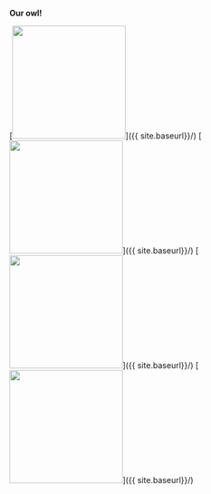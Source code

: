 
**Our owl!**

[<img src="{{ site.baseurl}}/images/mascot.png" alt="" width="200" />]({{ site.baseurl}}/)
[<img src="{{ site.baseurl}}/images/exercise.png" alt="" width="200" />]({{ site.baseurl}}/)
[<img src="{{ site.baseurl}}/images/funfact.png" alt="" width="200" />]({{ site.baseurl}}/)
[<img src="{{ site.baseurl}}/images/note.png" alt="" width="200" />]({{ site.baseurl}}/)

